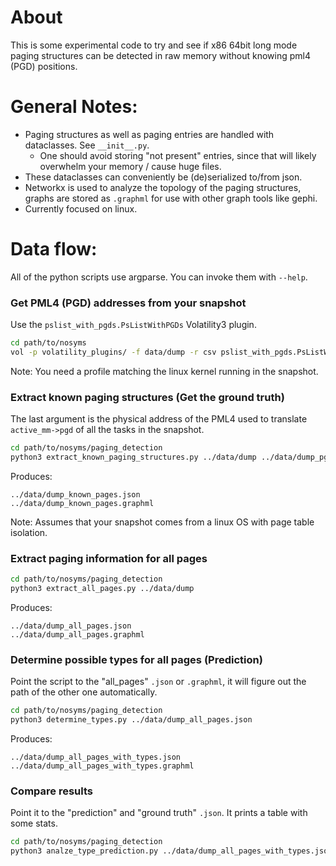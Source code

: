 # About
This is some experimental code to try and see if x86 64bit long mode paging structures can be detected in raw memory without knowing pml4 (PGD) positions. 

# General Notes:
- Paging structures as well as paging entries are handled with dataclasses. See `__init__.py`.
  - One should avoid storing "not present" entries, since that will likely overwhelm your memory / cause huge files.
- These dataclasses can conveniently be (de)serialized to/from json.
- Networkx is used to analyze the topology of the paging structures, graphs are stored as `.graphml` for use with other graph tools like gephi.
- Currently focused on linux.

# Data flow:
All of the python scripts use argparse. You can invoke them with `--help`.

### Get PML4 (PGD) addresses from your snapshot
Use the `pslist_with_pgds.PsListWithPGDs` Volatility3 plugin.
```bash
cd path/to/nosyms
vol -p volatility_plugins/ -f data/dump -r csv pslist_with_pgds.PsListWithPGDs  >> data/dump_pgds.csv
```
Note: You need a profile matching the linux kernel running in the snapshot.

### Extract known paging structures (Get the ground truth)
The last argument is the physical address of the PML4 used to translate `active_mm->pgd` of all the tasks in the snapshot.
```bash
cd path/to/nosyms/paging_detection
python3 extract_known_paging_structures.py ../data/dump ../data/dump_pgds.csv 39886848
```
Produces:
```
../data/dump_known_pages.json
../data/dump_known_pages.graphml
```
Note: Assumes that your snapshot comes from a linux OS with page table isolation.

### Extract paging information for all pages 
```bash
cd path/to/nosyms/paging_detection
python3 extract_all_pages.py ../data/dump
```
Produces:
```
../data/dump_all_pages.json
../data/dump_all_pages.graphml
```

### Determine possible types for all pages (Prediction)
Point the script to the "all_pages" `.json` or `.graphml`, it will figure out the path of the other one automatically.
```bash
cd path/to/nosyms/paging_detection
python3 determine_types.py ../data/dump_all_pages.json
```
Produces:
```
../data/dump_all_pages_with_types.json
../data/dump_all_pages_with_types.graphml
```
### Compare results
Point it to the "prediction" and "ground truth" `.json`.
It prints a table with some stats.
```bash
cd path/to/nosyms/paging_detection
python3 analze_type_prediction.py ../data/dump_all_pages_with_types.json ../data/dump_known_pages.json
```